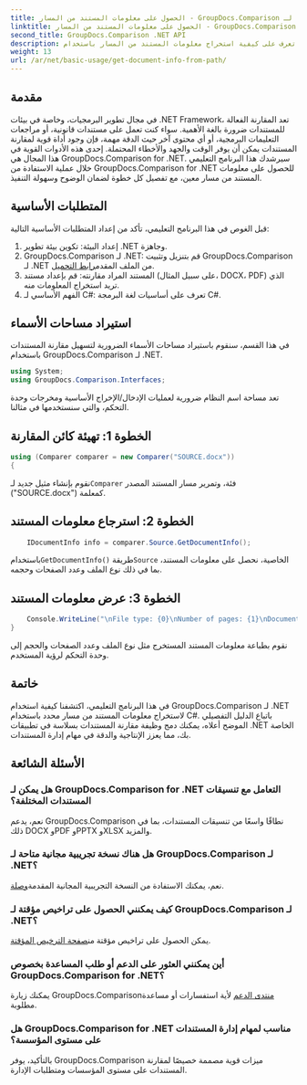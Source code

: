 ```yaml
---
title: الحصول على معلومات المستند من المسار - GroupDocs.Comparison لـ .NET
linktitle: الحصول على معلومات المستند من المسار - GroupDocs.Comparison لـ .NET
second_title: GroupDocs.Comparison .NET API
description: تعرف على كيفية استخراج معلومات المستند من المسار باستخدام GroupDocs.Comparison for .NET. خطوات سهلة لإدارة المستندات بكفاءة في C#.
weight: 13
url: /ar/net/basic-usage/get-document-info-from-path/
---
```

## مقدمة
في مجال تطوير البرمجيات، وخاصة في بيئات .NET Framework، تعد المقارنة الفعالة للمستندات ضرورة بالغة الأهمية. سواء كنت تعمل على مستندات قانونية، أو مراجعات التعليمات البرمجية، أو أي محتوى آخر حيث الدقة مهمة، فإن وجود أداة قوية لمقارنة المستندات يمكن أن يوفر الوقت والجهد والأخطاء المحتملة. إحدى هذه الأدوات القوية في هذا المجال هي GroupDocs.Comparison for .NET. سيرشدك هذا البرنامج التعليمي خلال عملية الاستفادة من GroupDocs.Comparison for .NET للحصول على معلومات المستند من مسار معين، مع تفصيل كل خطوة لضمان الوضوح وسهولة التنفيذ.
## المتطلبات الأساسية
قبل الغوص في هذا البرنامج التعليمي، تأكد من إعداد المتطلبات الأساسية التالية:
1. إعداد البيئة: تكوين بيئة تطوير .NET وجاهزة.
2.  GroupDocs.Comparison لـ .NET: قم بتنزيل وتثبيت GroupDocs.Comparison لـ .NET من الملف المقدم[رابط التحميل](https://releases.groupdocs.com/comparison/net/).
3. المستند المراد مقارنته: قم بإعداد مستند (على سبيل المثال، DOCX، PDF) الذي تريد استخراج المعلومات منه.
4. الفهم الأساسي لـ C#: تعرف على أساسيات لغة البرمجة C#.

## استيراد مساحات الأسماء
في هذا القسم، سنقوم باستيراد مساحات الأسماء الضرورية لتسهيل مقارنة المستندات باستخدام GroupDocs.Comparison لـ .NET.
```csharp
using System;
using GroupDocs.Comparison.Interfaces;
```

تعد مساحة اسم النظام ضرورية لعمليات الإدخال/الإخراج الأساسية ومخرجات وحدة التحكم، والتي سنستخدمها في مثالنا.

## الخطوة 1: تهيئة كائن المقارنة
```csharp
using (Comparer comparer = new Comparer("SOURCE.docx"))
{
```
 نقوم بإنشاء مثيل جديد لـ`Comparer` فئة، وتمرير مسار المستند المصدر ("SOURCE.docx") كمعلمة.
## الخطوة 2: استرجاع معلومات المستند
```csharp
    IDocumentInfo info = comparer.Source.GetDocumentInfo();
```
 باستخدام`GetDocumentInfo()` طريقة`Source` الخاصية، نحصل على معلومات المستند، بما في ذلك نوع الملف وعدد الصفحات وحجمه.
## الخطوة 3: عرض معلومات المستند
```csharp
    Console.WriteLine("\nFile type: {0}\nNumber of pages: {1}\nDocument size: {2} bytes", info.FileType, info.PageCount, info.Size);
}
```
نقوم بطباعة معلومات المستند المستخرج مثل نوع الملف وعدد الصفحات والحجم إلى وحدة التحكم لرؤية المستخدم.

## خاتمة
في هذا البرنامج التعليمي، اكتشفنا كيفية استخدام GroupDocs.Comparison لـ .NET لاستخراج معلومات المستند من مسار محدد باستخدام C#. باتباع الدليل التفصيلي الموضح أعلاه، يمكنك دمج وظيفة مقارنة المستندات بسلاسة في تطبيقات .NET الخاصة بك، مما يعزز الإنتاجية والدقة في مهام إدارة المستندات.
## الأسئلة الشائعة
### هل يمكن لـ GroupDocs.Comparison for .NET التعامل مع تنسيقات المستندات المختلفة؟
نعم، يدعم GroupDocs.Comparison نطاقًا واسعًا من تنسيقات المستندات، بما في ذلك DOCX وPDF وPPTX وXLSX والمزيد.
### هل هناك نسخة تجريبية مجانية متاحة لـ GroupDocs.Comparison لـ .NET؟
 نعم، يمكنك الاستفادة من النسخة التجريبية المجانية المقدمة[وصلة](https://releases.groupdocs.com/).
### كيف يمكنني الحصول على تراخيص مؤقتة لـ GroupDocs.Comparison لـ .NET؟
 يمكن الحصول على تراخيص مؤقتة من[صفحة الترخيص المؤقتة](https://purchase.groupdocs.com/temporary-license/).
### أين يمكنني العثور على الدعم أو طلب المساعدة بخصوص GroupDocs.Comparison for .NET؟
 يمكنك زيارة GroupDocs.Comparison[منتدى الدعم](https://forum.groupdocs.com/c/comparison/12) لأية استفسارات أو مساعدة مطلوبة.
### هل GroupDocs.Comparison for .NET مناسب لمهام إدارة المستندات على مستوى المؤسسة؟
بالتأكيد، يوفر GroupDocs.Comparison ميزات قوية مصممة خصيصًا لمقارنة المستندات على مستوى المؤسسات ومتطلبات الإدارة.